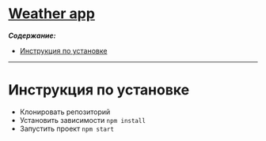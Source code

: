 # [Weather app](https://hydrobee3000.github.io/weather/#/)

**_Содержание:_**

- [Инструкция по установке](#Setup-info)

---

# Инструкция по установке <a name="Setup-info"></a>

- Клонировать репозиторий
- Установить зависимости `npm install`
- Запустить проект `npm start`
